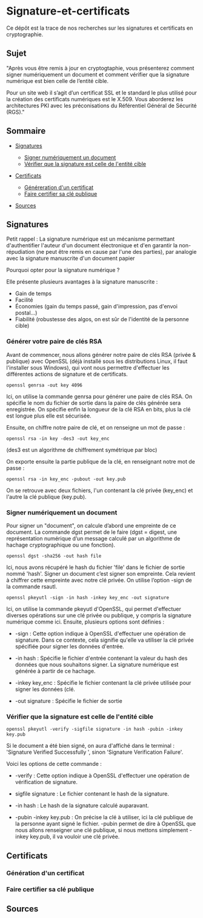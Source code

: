 # Signature-et-certificats

Ce dépôt est la trace de nos recherches sur les signatures et certificats en cryptographie.

## Sujet

"Après vous être remis à jour en cryptogtaphie, vous présenterez comment signer numériquement un document et comment vérifier que la signature numérique est bien celle de l’entité cible.

Pour un site web il s’agit d’un certificat SSL et le standard le plus utilisé pour la création des certificats numériques est le X.509. Vous aborderez les architectures PKI avec les préconisations du Référentiel Général de Sécurité (RGS)."

## Sommaire

- [Signatures](#signatures)
  - [Signer numériquement un document](#signer-numériquement-un-document)
  - [Vérifier que la signature est celle de l'entité cible](#vérifier-que-la-signature-est-celle-de-lentité-cible)

- [Certificats](#certificats)
  - [Généreration d'un certificat](#génération-dun-certificat)
  - [Faire certifier sa clé publique](#faire-certifier-sa-clé-publique)
  
- [Sources](#sources)

## Signatures

Petit rappel : La signature numérique est un mécanisme permettant d'authentifier l'auteur d'un document électronique et d'en garantir la non-répudiation (ne peut être remis en cause par l'une des parties), par analogie avec la signature manuscrite d'un document papier

Pourquoi opter pour la signature numérique ? 

Elle présente plusieurs avantages à la signature manuscrite : 
- Gain de temps
- Facilité
- Économies (gain du temps passé, gain d'impression, pas d'envoi postal...)
- Fiabilité (robustesse des algos, on est sûr de l'identité de la personne cible)

### Générer votre paire de clés RSA

Avant de commencer, nous allons générer notre paire de clés RSA (privée & publique) avec OpenSSL 
(déjà installé sous les distributions Linux, il faut l'installer sous Windows), 
qui vont nous permettre d'effectuer les différentes actions de signature et de certificats.

```
openssl genrsa -out key 4096
```

Ici, on utilise la commande genrsa pour générer une paire de clés RSA.
On spécifie le nom du fichier de sortie dans la paire de clés générée
sera enregistrée.
On spécifie enfin la longueur de la clé RSA en bits, plus la clé est longue plus elle est sécurisée.

Ensuite, on chiffre notre paire de clé, et on renseigne un mot de passe : 

```
openssl rsa -in key -des3 -out key_enc
```
(des3 est un algorithme de chiffrement symétrique par bloc)

On exporte ensuite la partie publique de la clé, en renseignant notre mot de passe : 

```
openssl rsa -in key_enc -pubout -out key.pub
```

On se retrouve avec deux fichiers, l'un contenant la clé privée (key_enc) et l'autre la clé publique (key.pub).

### Signer numériquement un document

Pour signer un "document", on calcule d’abord une empreinte de ce document. 
La commande dgst permet de le faire 
(dgst = digest, une représentation numérique d’un message calculé par un algorithme de hachage cryptographique ou une fonction).

```
openssl dgst -sha256 -out hash file
```

Ici, nous avons récupéré le hash du fichier 'file' dans le fichier de sortie nommé 'hash'.
Signer un document c’est signer son empreinte. 
Cela revient à chiffrer cette empreinte avec notre clé privée. 
On utilise l’option -sign de la commande rsautl.

```
openssl pkeyutl -sign -in hash -inkey key_enc -out signature
```

Ici, on utilise la commande pkeyutl d'OpenSSL, 
qui permet d'effectuer diverses opérations sur une clé privée ou publique, 
y compris la signature numérique comme ici.
Ensuite, plusieurs options sont définies : 

- -sign :  Cette option indique à OpenSSL d'effectuer une opération de signature. 
           Dans ce contexte, cela signifie qu'elle va utiliser la clé privée spécifiée pour signer les données d'entrée.


- -in hash : Spécifie le fichier d'entrée contenant la valeur du hash des données que nous souhaitons signer. 
             La signature numérique est générée à partir de ce hachage.


- -inkey key_enc : Spécifie le fichier contenant la clé privée utilisée pour signer les données (clé.


- -out signature : Spécifie le fichier de sortie


### Vérifier que la signature est celle de l'entité cible

```
openssl pkeyutl -verify -sigfile signature -in hash -pubin -inkey key.pub
```

Si le document a été bien signé, on aura d'affiché dans le terminal : 'Signature Verified Successfully
', sinon 'Signature Verification Failure'.

Voici les options de cette commande : 

- -verify : Cette option indique à OpenSSL d'effectuer une opération de vérification de signature.


- sigfile signature : Le fichier contenant le hash de la signature.


- -in hash : Le hash de la signature calculé auparavant.


- -pubin -inkey key.pub : On précise la clé à utiliser, ici la clé publique de la personne ayant signé le fichier.
-pubin permet de dire à OpenSSL que nous allons renseigner une clé publique, si nous mettons simplement -inkey key.pub, il va vouloir une clé privée.

  
## Certificats

### Génération d'un certificat

### Faire certifier sa clé publique

## Sources